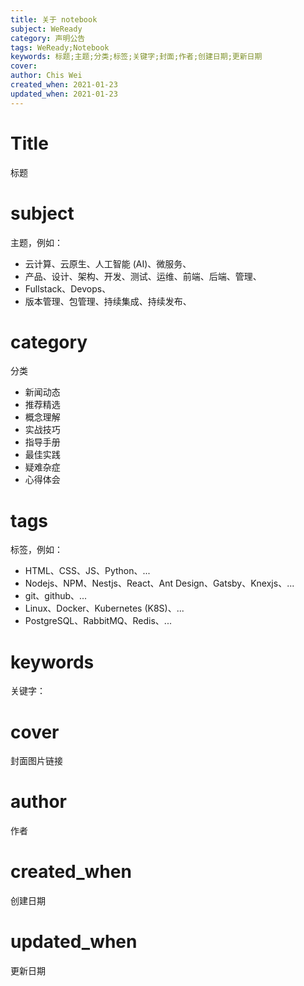 ```yaml
---
title: 关于 notebook
subject: WeReady
category: 声明公告
tags: WeReady;Notebook
keywords: 标题;主题;分类;标签;关键字;封面;作者;创建日期;更新日期
cover: 
author: Chis Wei
created_when: 2021-01-23
updated_when: 2021-01-23
---
```


# Title
标题

# subject
主题，例如：

- 云计算、云原生、人工智能 (AI)、微服务、
- 产品、设计、架构、开发、测试、运维、前端、后端、管理、
- Fullstack、Devops、
- 版本管理、包管理、持续集成、持续发布、

# category
分类

- 新闻动态
- 推荐精选
- 概念理解
- 实战技巧
- 指导手册
- 最佳实践
- 疑难杂症
- 心得体会

# tags
标签，例如：

- HTML、CSS、JS、Python、...
- Nodejs、NPM、Nestjs、React、Ant Design、Gatsby、Knexjs、...
- git、github、...
- Linux、Docker、Kubernetes (K8S)、...
- PostgreSQL、RabbitMQ、Redis、...

# keywords
关键字：

# cover
封面图片链接

# author
作者

# created_when
创建日期

# updated_when
更新日期
